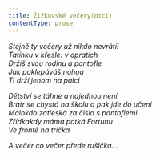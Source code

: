 ```yaml
---
title: Žižkovské večery(otci)
contentType: prose
---
```


<section>

_Stejně ty večery už nikdo nevrátí!  
Tatínku v křesle: v opratích  
Držíš svou rodinu a pantofle  
Jak poklepáváš nohou  
Ti drží jenom na palci_

</section>

<section>

_Dětství se táhne a najednou není  
Bratr se chystá na školu a pak jde do učení  
Málokdo zatleská za číslo s pantoflemi  
Zřídkakdy máma potká Fortunu  
Ve frontě na trička_

</section>

<section>

_A večer co večer přede rušička…_

</section>
